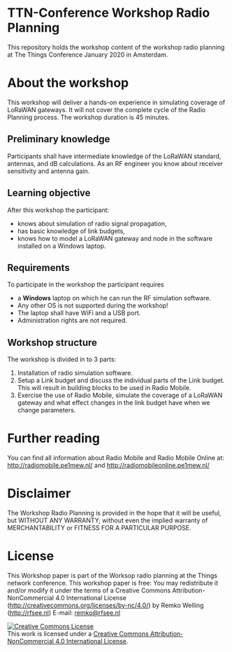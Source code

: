 # TTN-Conference Workshop Radio Planning
This repository holds the workshop content of the workshop radio planning at The Things Conference January 2020 in Amsterdam.

# About the workshop
This workshop will deliver a hands-on experience in simulating coverage of LoRaWAN gateways. It will not cover the complete cycle of the Radio Planning process.
The workshop duration is 45 minutes.

## Preliminary knowledge
Participants shall have intermediate knowledge of the LoRaWAN standard, antennas, and dB calculations. As an RF engineer you know about receiver sensitivity and antenna gain.

## Learning objective
After this workshop the participant:
- knows about simulation of radio signal propagation,
- has basic knowledge of link budgets, 
- knows how to model a LoRaWAN gateway and node in the software installed on a Windows laptop.

## Requirements
To participate in the workshop the participant requires 
- a __Windows__ laptop on which he can run the RF simulation software. 
- Any other OS is not supported during the workshop!
- The laptop shall have WiFi and a USB port. 
- Administration rights are not required.

## Workshop structure
The workshop is divided in to 3 parts: 
1.	Installation of radio simulation software. 
2.	Setup a Link budget and discuss the individual parts of the Link budget. This will result in building blocks to be used in Radio Mobile.
3.	Exercise the use of Radio Mobile, simulate the coverage of a LoRaWAN gateway and what effect changes in the link budget have when we change parameters.

# Further reading
You can find all information about Radio Mobile and Radio Mobile Online at: http://radiomobile.pe1mew.nl/ and http://radiomobileonline.pe1mew.nl/ 

# Disclaimer
The Workshop Radio Planning is provided in the hope that it will be useful, but WITHOUT ANY WARRANTY; without even the implied warranty of MERCHANTABILITY or FITNESS FOR A PARTICULAR PURPOSE.
  
# License
This Workshop paper is part of the Worksop radio planning at the Things network conference.
This workshop paper is free: You may redistribute it and/or modify it under the terms of a Creative  Commons Attribution-NonCommercial 4.0 International License  (http://creativecommons.org/licenses/by-nc/4.0/) by Remko Welling (http://rfsee.nl) E-mail: remko@rfsee.nl 

<a rel="license" href="http://creativecommons.org/licenses/by-nc/4.0/"><img alt="Creative Commons License" style="border-width:0" src="https://i.creativecommons.org/l/by-nc/4.0/88x31.png" /></a><br />This work is licensed under a <a rel="license" href="http://creativecommons.org/licenses/by-nc/4.0/">Creative Commons Attribution-NonCommercial 4.0 International License</a>.

